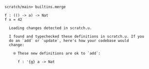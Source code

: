 ``` ucm :hide
scratch/main> builtins.merge
```

``` unison
f : (() -> a) -> Nat
f x = 42
```

``` ucm :added-by-ucm
  Loading changes detected in scratch.u.

  I found and typechecked these definitions in scratch.u. If you
  do an `add` or `update`, here's how your codebase would
  change:

    ⍟ These new definitions are ok to `add`:
    
      f : '{g} a -> Nat
```
